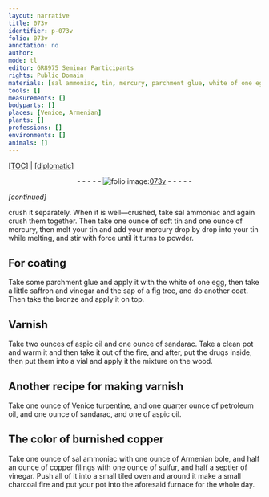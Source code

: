 ```yaml
---
layout: narrative
title: 073v
identifier: p-073v
folio: 073v
annotation: no
author:
mode: tl
editor: GR8975 Seminar Participants
rights: Public Domain
materials: [sal ammoniac, tin, mercury, parchment glue, white of one egg, saffron, vinegar, sap of a fig tree, bronze, aspic oil, sandarac, wood, Venice turpentine, petroleum oil, aspic oil., copper, Armenian bole, copper filings, sulfur, charcoal]
tools: []
measurements: []
bodyparts: []
places: [Venice, Armenian]
plants: []
professions: []
environments: []
animals: []
---
```


<p><a href="{{ site.baseurl }}/translation/">[TOC]</a> | <a href="{{ site.baseurl }}/texts/p-073v_tc/" target="_blank">[diplomatic]</a></p><div class="folio" align="center">- - - - - <a href="http://gallica.bnf.fr/ark:/12148/btv1b10500001g/f152.image" target="_blank"><img src="https://cu-mkp.github.io/2017-workshop-edition/assets/photo-icon.png" alt="folio image: " style="display:inline-block; margin-bottom:-3px;"/>073v</a> - - - - - </div>  
 
*[continued]*
  
crush it separately. When it is well—crushed, take <span class="m">sal ammoniac</span> and again crush them together. Then take one ounce of soft <span class="m">tin</span> and one ounce of <span class="m">mercury</span>, then melt your <span class="m">tin</span> and add your <span class="m">mercury</span> drop by drop into your <span class="m">tin</span> while melting, and stir with force until it turns to powder.
 
 
  

## For coating

 
Take some <span class="m">parchment glue</span> and apply it with the <span class="m">white of one egg</span>, then take a little <span class="m">saffron</span> and <span class="m">vinegar</span> and the <span class="m">sap of a fig tree</span>, and do another coat. Then take the <span class="m">bronze</span> and apply it on top.
 
 
  

## Varnish

 
Take two ounces of <span class="m">aspic oil</span> and one ounce of <span class="m">sandarac</span>. Take a clean pot and warm it and then take it out of the fire, and after, put the drugs inside, then put them into a vial and apply it <span class="sup">the mixture</span> on the <span class="m">wood</span>.
 
 
  

## Another recipe for making varnish

 
Take one ounce of <span class="del"></span><span class="m"><span class="pl">Venice</span> turpentine</span>, and one quarter ounce of <span class="del"></span> <span class="m">petroleum oil</span>, and one ounce of <span class="m">sandarac</span>, and one of <span class="m">aspic oil.</span>
 
 
  

## The color of burnished <span class="m">copper</span>

 
Take one ounce of <span class="m">sal ammoniac</span> with one ounce of <span class="m"><span class="pl">Armenian</span> bole</span>, and half an ounce of <span class="m">copper filings</span> with one ounce of <span class="m">sulfur</span>, and half a septier of <span class="m">vinegar</span>. Push all of it into a small tiled oven and around it make a small <span class="m">charcoal</span> fire and put your pot into the aforesaid furnace for the whole day.
 
